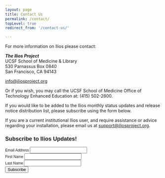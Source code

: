```yaml
---
layout: page
title: Contact Us
permalink: /contact/
topLevel: true
redirect_from: '/contact-us/'

---
```

For more information on Ilios please contact:

***The Ilios Project***  <br>
UCSF School of Medicine & Library  <br>
530 Parnassus Box 0840 <br>
San Francisco, CA 94143

[info@iliosproject.org](mailto:info@iliosproject.org)

Or if you wish, you may call the UCSF School of Medicine Office of Technology Enhanced Education at: (415) 502-2800.

If you would like to be added to the Ilios monthly status updates and release notice distribution list, please subscribe using the form below.

If you are a current institutional Ilios user, and require assistance or advice regarding your installation, please email us at [support@iliosproject.org](mailto:support@iliosproject.org?subject=SupportRequest).

<!-- Begin MailChimp Signup Form -->
<link href="//cdn-images.mailchimp.com/embedcode/classic-081711.css" rel="stylesheet" type="text/css">
<style type="text/css">
	#mc_embed_signup{border: 1 black solid; clear:left; font:12px Helvetica,Arial,sans-serif; }
</style>
<div id="mc_embed_signup">
<form action="//iliosproject.us3.list-manage.com/subscribe/post?u=845c4ebabb5b5ae7a6372c715&amp;id=1493e3df18" method="post" id="mc-embedded-subscribe-form" name="mc-embedded-subscribe-form" class="validate" target="_blank" novalidate>
    <div id="mc_embed_signup_scroll">
	<h2>Subscribe to Ilios Updates!</h2>
<div class="mc-field-group">
	<label for="mce-EMAIL">Email Address </label>
	<input type="email" value="" name="EMAIL" class="required email" id="mce-EMAIL">
</div>
<div class="mc-field-group">
	<label for="mce-FNAME">First Name </label>
	<input type="text" value="" name="FNAME" class="" id="mce-FNAME">
</div>
<div class="mc-field-group">
	<label for="mce-LNAME">Last Name </label>
	<input type="text" value="" name="LNAME" class="" id="mce-LNAME">
</div>
<!--- <p><a href="http://us3.campaign-archive2.com/home/?u=845c4ebabb5b5ae7a6372c715&id=1493e3df18" title="View previous campaigns">View previous campaigns.</a></p> --->
	<div id="mce-responses" class="clear">
		<div class="response" id="mce-error-response" style="display:none"></div>
		<div class="response" id="mce-success-response" style="display:none"></div>
	</div>    <!-- real people should not fill this in and expect good things - do not remove this or risk form bot signups-->
    <div style="position: absolute; left: -5000px;" aria-hidden="true"><input type="text" name="b_845c4ebabb5b5ae7a6372c715_1493e3df18" tabindex="-1" value=""></div>
    <div class="clear"><input type="submit" value="Subscribe" name="subscribe" id="mc-embedded-subscribe" class="button"></div>
    </div>
</form>
</div>

<!--End mc_embed_signup-->
